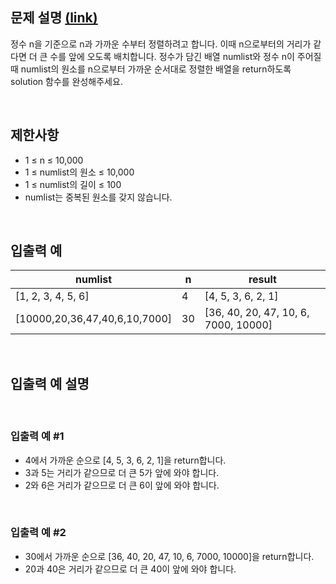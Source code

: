 ## 문제 설명 [(link)](https://school.programmers.co.kr/learn/courses/30/lessons/120880?language=javascript)

정수 n을 기준으로 n과 가까운 수부터 정렬하려고 합니다. 이때 n으로부터의 거리가 같다면 더 큰 수를 앞에 오도록 배치합니다. 정수가 담긴 배열 numlist와 정수 n이 주어질 때 numlist의 원소를 n으로부터 가까운 순서대로 정렬한 배열을 return하도록 solution 함수를 완성해주세요.

<br>

## 제한사항

- 1 ≤ n ≤ 10,000
- 1 ≤ numlist의 원소 ≤ 10,000
- 1 ≤ numlist의 길이 ≤ 100
- numlist는 중복된 원소를 갖지 않습니다.

<br>

## 입출력 예

| numlist                       | n   | result                               |
| ----------------------------- | --- | ------------------------------------ |
| [1, 2, 3, 4, 5, 6]            | 4   | [4, 5, 3, 6, 2, 1]                   |
| [10000,20,36,47,40,6,10,7000] | 30  | [36, 40, 20, 47, 10, 6, 7000, 10000] |

<br>

## 입출력 예 설명

<br>

### 입출력 예 #1

- 4에서 가까운 순으로 [4, 5, 3, 6, 2, 1]을 return합니다.
- 3과 5는 거리가 같으므로 더 큰 5가 앞에 와야 합니다.
- 2와 6은 거리가 같으므로 더 큰 6이 앞에 와야 합니다.

<br>

### 입출력 예 #2

- 30에서 가까운 순으로 [36, 40, 20, 47, 10, 6, 7000, 10000]을 return합니다.
- 20과 40은 거리가 같으므로 더 큰 40이 앞에 와야 합니다.
